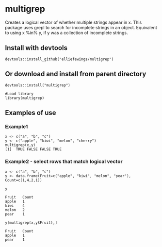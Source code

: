 # multigrep
Creates a logical vector of whether multiple strings appear in x. 
This package uses grepl to search for incomplete strings in an object.
Equivalent to using x %in% y, if y was a collection of incomplete strings.

## Install with devtools
```
devtools::install_github("elliefewings/multigrep")
```
## Or download and install from parent directory
```
devtools::install("multigrep")

#Load library
library(multigrep)
```

## Examples of use
### Example1
```
x <- c("a", "b", "c")
y <- c("apple", "kiwi", "melon", "cherry")
multigrep(x,y)
[1]  TRUE FALSE FALSE TRUE
```

### Example2 - select rows that match logical vector
```
x <- c("a", "b", "c")
y <- data.frame(Fruit=c("apple", "kiwi", "melon", "pear"), Count=c(1,4,2,1))

y

Fruit   Count
apple   1
kiwi    4
melon   2
pear    1

y[multigrep(x,y$Fruit),]

Fruit   Count
apple   1
pear    1
```

